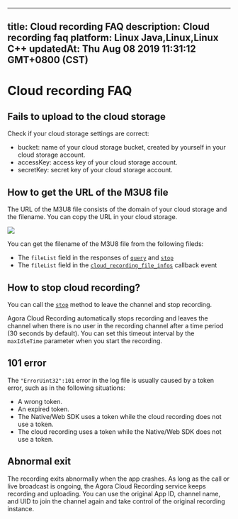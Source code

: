 
---
title: Cloud recording FAQ
description: Cloud recording faq
platform: Linux Java,Linux,Linux C++
updatedAt: Thu Aug 08 2019 11:31:12 GMT+0800 (CST)
---
# Cloud recording FAQ
 ## Fails to upload to the cloud storage

Check if your cloud storage settings are correct:

- bucket: name of your cloud storage bucket, created by yourself in your cloud storage account.
- accessKey: access key of your cloud storage account.
- secretKey: secret key of your cloud storage account.

## How to get the URL of the M3U8 file

The URL of the M3U8 file consists of the domain of your cloud storage and the filename. You can copy the URL in your cloud storage.

![](https://web-cdn.agora.io/docs-files/1556174270602)

You can get the filename of the M3U8 file from the following fileds:
- The `fileList` field in the responses of [`query`](https://docs.agora.io/en/cloud-recording/cloud_recording_api_rest#query) and [`stop`](https://docs.agora.io/en/cloud-recording/cloud_recording_api_rest#stop) 
- The `fileList` field in the [`cloud_recording_file_infos`](https://docs.agora.io/cn/cloud-recording/cloud_recording_callback_rest#a-name4acloud_recording_file_infos) callback event

## How to stop cloud recording?
You can call the [`stop`](https://docs.agora.io/en/cloud-recording/cloud_recording_api_rest?platform=All%20Platforms#stop) method to leave the channel and stop recording.

Agora Cloud Recording automatically stops recording and leaves the channel when there is no user in the recording channel after a time period (30 seconds by default). You can set this timeout interval by the `maxIdleTime` parameter when you start the recording.

## 101 error

The `"ErrorUint32":101` error in the log file is usually caused by a token error, such as in the following situations:

- A wrong token.
- An expired token.
- The Native/Web SDK uses a token while the cloud recording does not use a token.
- The cloud recording uses a token while the Native/Web SDK does not use a token.

## Abnormal exit

The recording exits abnormally when the app crashes. As long as the call or live broadcast is ongoing, the Agora Cloud Recording service keeps recording and uploading. You can use the original App ID, channel name, and UID to join the channel again and take control of the original recording instance.
